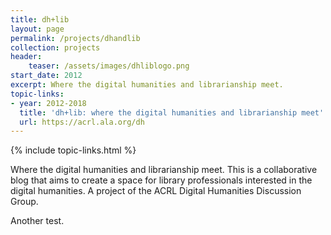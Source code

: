 ```yaml
---
title: dh+lib
layout: page
permalink: /projects/dhandlib
collection: projects
header:
    teaser: /assets/images/dhliblogo.png
start_date: 2012
excerpt: Where the digital humanities and librarianship meet.
topic-links:
- year: 2012-2018
  title: 'dh+lib: where the digital humanities and librarianship meet'
  url: https://acrl.ala.org/dh
---
```


{% include topic-links.html %}

Where the digital humanities and librarianship meet. This is a collaborative blog that aims to create a space for library professionals interested in the digital humanities. A project of the ACRL Digital Humanities Discussion Group.

Another test.
